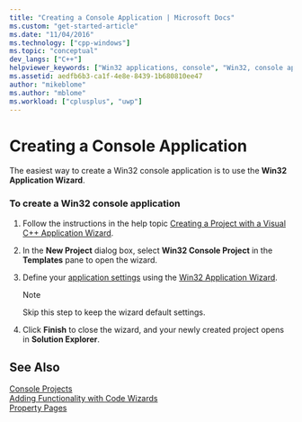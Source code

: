 ```yaml
---
title: "Creating a Console Application | Microsoft Docs"
ms.custom: "get-started-article"
ms.date: "11/04/2016"
ms.technology: ["cpp-windows"]
ms.topic: "conceptual"
dev_langs: ["C++"]
helpviewer_keywords: ["Win32 applications, console", "Win32, console applications", "console applications, Win32"]
ms.assetid: aedfb6b3-ca1f-4e8e-8439-1b680810ee47
author: "mikeblome"
ms.author: "mblome"
ms.workload: ["cplusplus", "uwp"]
---
```

# Creating a Console Application

The easiest way to create a Win32 console application is to use the **Win32 Application Wizard**.

### To create a Win32 console application

1. Follow the instructions in the help topic [Creating a Project with a Visual C++ Application Wizard](../ide/creating-desktop-projects-by-using-application-wizards.md).

2. In the **New Project** dialog box, select **Win32 Console Project** in the **Templates** pane to open the wizard.

3. Define your [application settings](../windows/application-settings-win-32-project-wizard.md) using the [Win32 Application Wizard](../windows/win32-application-wizard.md).

   > [!NOTE]
   > Skip this step to keep the wizard default settings.

4. Click **Finish** to close the wizard, and your newly created project opens in **Solution Explorer**.

## See Also

[Console Projects](/visualstudio/debugger/debugging-preparation-console-projects)  
[Adding Functionality with Code Wizards](../ide/adding-functionality-with-code-wizards-cpp.md)  
[Property Pages](../ide/property-pages-visual-cpp.md)  
